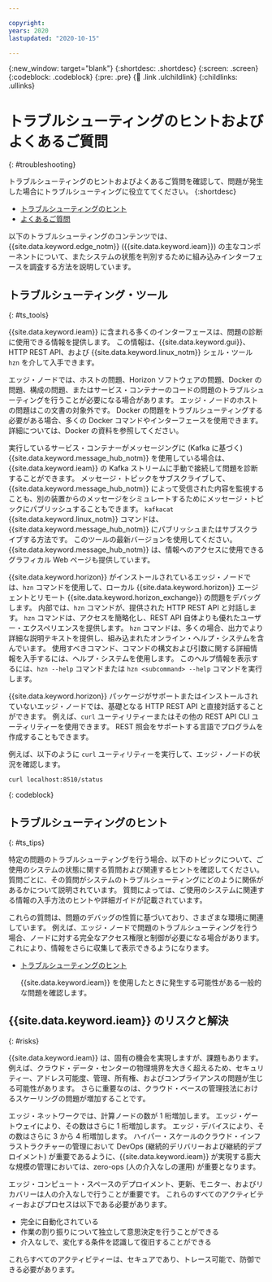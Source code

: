 ```yaml
---

copyright:
years: 2020
lastupdated: "2020-10-15"

---
```


{:new_window: target="blank"}
{:shortdesc: .shortdesc}
{:screen: .screen}
{:codeblock: .codeblock}
{:pre: .pre}
{:child: .link .ulchildlink}
{:childlinks: .ullinks}

# トラブルシューティングのヒントおよびよくあるご質問
{: #troubleshooting}

トラブルシューティングのヒントおよびよくあるご質問を確認して、問題が発生した場合にトラブルシューティングに役立ててください。
{:shortdesc}

* [トラブルシューティングのヒント](troubleshooting_devices.md)
* [よくあるご質問](../getting_started/faq.md)

以下のトラブルシューティングのコンテンツでは、{{site.data.keyword.edge_notm}} ({{site.data.keyword.ieam}}) の主なコンポーネントについて、またシステムの状態を判別するために組み込みインターフェースを調査する方法を説明しています。

## トラブルシューティング・ツール
{: #ts_tools}

{{site.data.keyword.ieam}} に含まれる多くのインターフェースは、問題の診断に使用できる情報を提供します。 この情報は、{{site.data.keyword.gui}}、HTTP REST API、および {{site.data.keyword.linux_notm}} シェル・ツール `hzn` を介して入手できます。

エッジ・ノードでは、ホストの問題、Horizon ソフトウェアの問題、Docker の問題、構成の問題、またはサービス・コンテナーのコードの問題のトラブルシューティングを行うことが必要になる場合があります。 エッジ・ノードのホストの問題はこの文書の対象外です。 Docker の問題をトラブルシューティングする必要がある場合、多くの Docker コマンドやインターフェースを使用できます。 詳細については、Docker の資料を参照してください。

実行しているサービス・コンテナーがメッセージングに (Kafka に基づく) {{site.data.keyword.message_hub_notm}} を使用している場合は、{{site.data.keyword.ieam}} の Kafka ストリームに手動で接続して問題を診断することができます。 メッセージ・トピックをサブスクライブして、{{site.data.keyword.message_hub_notm}} によって受信された内容を監視することも、別の装置からのメッセージをシミュレートするためにメッセージ・トピックにパブリッシュすることもできます。 `kafkacat` {{site.data.keyword.linux_notm}} コマンドは、{{site.data.keyword.message_hub_notm}} にパブリッシュまたはサブスクライブする方法です。 このツールの最新バージョンを使用してください。 {{site.data.keyword.message_hub_notm}} は、情報へのアクセスに使用できるグラフィカル Web ページも提供しています。

{{site.data.keyword.horizon}} がインストールされているエッジ・ノードでは、`hzn` コマンドを使用して、ローカル {{site.data.keyword.horizon}} エージェントとリモート {{site.data.keyword.horizon_exchange}} の問題をデバッグします。 内部では、`hzn` コマンドが、提供された HTTP REST API と対話します。 `hzn` コマンドは、アクセスを簡略化し、REST API 自体よりも優れたユーザー・エクスペリエンスを提供します。 `hzn` コマンドは、多くの場合、出力でより詳細な説明テキストを提供し、組み込まれたオンライン・ヘルプ・システムを含んでいます。 使用すべきコマンド、コマンドの構文および引数に関する詳細情報を入手するには、ヘルプ・システムを使用します。 このヘルプ情報を表示するには、`hzn --help` コマンドまたは `hzn <subcommand> --help` コマンドを実行します。

{{site.data.keyword.horizon}} パッケージがサポートまたはインストールされていないエッジ・ノードでは、基礎となる HTTP REST API と直接対話することができます。 例えば、`curl` ユーティリティーまたはその他の REST API CLI ユーティリティーを使用できます。 REST 照会をサポートする言語でプログラムを作成することもできます。

例えば、以下のように `curl` ユーティリティーを実行して、エッジ・ノードの状況を確認します。
```
curl localhost:8510/status
```
{: codeblock}

## トラブルシューティングのヒント
{: #ts_tips}

特定の問題のトラブルシューティングを行う場合、以下のトピックについて、ご使用のシステムの状態に関する質問および関連するヒントを確認してください。 質問ごとに、その質問がシステムのトラブルシューティングにどのように関係があるかについて説明されています。 質問によっては、ご使用のシステムに関連する情報の入手方法のヒントや詳細ガイドが記載されています。

これらの質問は、問題のデバッグの性質に基づいており、さまざまな環境に関連しています。 例えば、エッジ・ノードで問題のトラブルシューティングを行う場合、ノードに対する完全なアクセス権限と制御が必要になる場合があります。これにより、情報をさらに収集して表示できるようになります。

* [トラブルシューティングのヒント](troubleshooting_devices.md)

  {{site.data.keyword.ieam}} を使用したときに発生する可能性がある一般的な問題を確認します。
  
## {{site.data.keyword.ieam}} のリスクと解決
{: #risks}

{{site.data.keyword.ieam}} は、固有の機会を実現しますが、課題もあります。 例えば、クラウド・データ・センターの物理境界を大きく超えるため、セキュリティー、アドレス可能度、管理、所有権、およびコンプライアンスの問題が生じる可能性があります。 さらに重要なのは、クラウド・ベースの管理技法におけるスケーリングの問題が増加することです。

エッジ・ネットワークでは、計算ノードの数が 1 桁増加します。 エッジ・ゲートウェイにより、その数はさらに 1 桁増加します。 エッジ・デバイスにより、その数はさらに 3 から 4 桁増加します。 ハイパー・スケールのクラウド・インフラストラクチャーの管理において DevOps (継続的デリバリーおよび継続的デプロイメント) が重要であるように、{{site.data.keyword.ieam}} が実現する膨大な規模の管理においては、zero-ops (人の介入なしの運用) が重要となります。

エッジ・コンピュート・スペースのデプロイメント、更新、モニター、およびリカバリーは人の介入なしで行うことが重要です。 これらのすべてのアクティビティーおよびプロセスは以下である必要があります。

* 完全に自動化されている
* 作業の割り振りについて独立して意思決定を行うことができる
* 介入なしで、変化する条件を認識して復旧することができる

これらすべてのアクティビティーは、セキュアであり、トレース可能で、防御できる必要があります。
